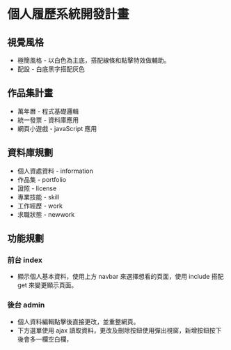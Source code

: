 # 個人履歷系統開發計畫 
##  視覺風格
* 極簡風格 - 以白色為主底，搭配線條和點擊特效做輔助。
* 配設 - 白底黑字搭配灰色
  
##  作品集計畫
* 萬年曆 - 程式基礎邏輯
* 統一發票 - 資料庫應用
* 網頁小遊戲 - javaScript 應用

##  資料庫規劃
* 個人資處資料 - information
* 作品集 - portfolio
* 證照 - license
* 專業技能 - skill
* 工作經歷 - work
* 求職狀態 - newwork
  
##  功能規劃
### 前台 index
* 顯示個人基本資料，使用上方 navbar 來選擇想看的頁面，使用 include 搭配 get 來變更顯示頁面。
  
### 後台 admin
* 個人資料編輯點擊後直接更改，並重整網頁。
* 下方選單使用 ajax 讀取資料，更改及刪除按鈕使用彈出視窗，新增按鈕按下後會多一欄空白欄，